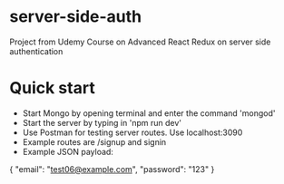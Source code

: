 # server-side-auth
Project from Udemy Course on Advanced React Redux on server side authentication

# Quick start
- Start Mongo by opening terminal and enter the command 'mongod'
- Start the server by typing in 'npm run dev'
- Use Postman for testing server routes. Use localhost:3090
- Example routes are /signup and signin
- Example JSON payload: 

{
	"email": "test06@example.com",
	"password": "123"
}
